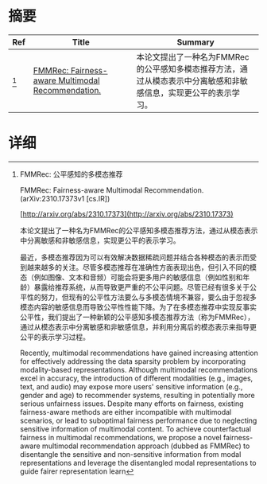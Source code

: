 # 摘要

| Ref | Title | Summary |
| --- | --- | --- |
| [^1] | [FMMRec: Fairness-aware Multimodal Recommendation.](http://arxiv.org/abs/2310.17373) | 本论文提出了一种名为FMMRec的公平感知多模态推荐方法，通过从模态表示中分离敏感和非敏感信息，实现更公平的表示学习。 |

# 详细

[^1]: FMMRec: 公平感知的多模态推荐

    FMMRec: Fairness-aware Multimodal Recommendation. (arXiv:2310.17373v1 [cs.IR])

    [http://arxiv.org/abs/2310.17373](http://arxiv.org/abs/2310.17373)

    本论文提出了一种名为FMMRec的公平感知多模态推荐方法，通过从模态表示中分离敏感和非敏感信息，实现更公平的表示学习。

    

    最近，多模态推荐因为可以有效解决数据稀疏问题并结合各种模态的表示而受到越来越多的关注。尽管多模态推荐在准确性方面表现出色，但引入不同的模态（例如图像、文本和音频）可能会将更多用户的敏感信息（例如性别和年龄）暴露给推荐系统，从而导致更严重的不公平问题。尽管已经有很多关于公平性的努力，但现有的公平性方法要么与多模态情境不兼容，要么由于忽视多模态内容的敏感信息而导致公平性性能下降。为了在多模态推荐中实现反事实公平性，我们提出了一种新颖的公平感知多模态推荐方法（称为FMMRec），通过从模态表示中分离敏感和非敏感信息，并利用分离后的模态表示来指导更公平的表示学习过程。

    Recently, multimodal recommendations have gained increasing attention for effectively addressing the data sparsity problem by incorporating modality-based representations. Although multimodal recommendations excel in accuracy, the introduction of different modalities (e.g., images, text, and audio) may expose more users' sensitive information (e.g., gender and age) to recommender systems, resulting in potentially more serious unfairness issues. Despite many efforts on fairness, existing fairness-aware methods are either incompatible with multimodal scenarios, or lead to suboptimal fairness performance due to neglecting sensitive information of multimodal content. To achieve counterfactual fairness in multimodal recommendations, we propose a novel fairness-aware multimodal recommendation approach (dubbed as FMMRec) to disentangle the sensitive and non-sensitive information from modal representations and leverage the disentangled modal representations to guide fairer representation learn
    

